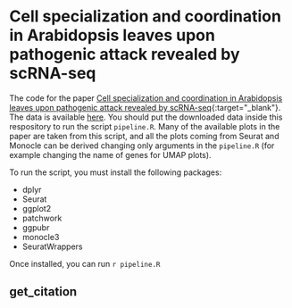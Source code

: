 # Cell specialization and coordination in Arabidopsis leaves upon pathogenic attack revealed by scRNA-seq


The code for the paper [Cell specialization and coordination in Arabidopsis
leaves upon pathogenic attack revealed by scRNA-seq](https://www.biorxiv.org/content/10.1101/2023.03.02.530814v1){:target="_blank"}. The data is available
[here](link). You should put the downloaded data inside this respository to run
the script ```pipeline.R```. Many of the available plots in the paper are taken
from this script, and all the plots coming from Seurat and Monocle can be
derived changing only arguments in the ```pipeline.R``` (for example changing
the name of genes for UMAP plots).

To run the script, you must install the following packages:

- dplyr
- Seurat
- ggplot2
- patchwork
- ggpubr
- monocle3
- SeuratWrappers

Once installed, you can run ```r pipeline.R ```

## get_citation


